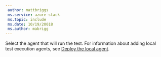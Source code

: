 ```yaml
---
 author: mattbriggs
 ms.service: azure-stack
 ms.topic: include
 ms.date: 10/19/20018
 ms.author: mabrigg
---
```


Select the agent that will run the test. For information about adding local test execution agents, see [Deploy the local agent](../azure-stack-vaas-local-agent.md).